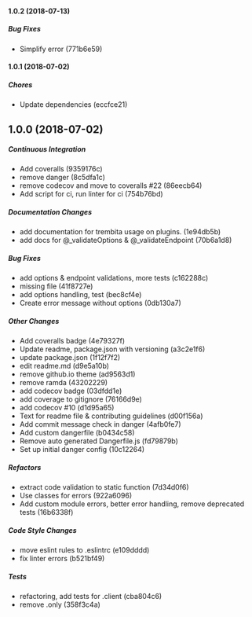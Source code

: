 #### 1.0.2 (2018-07-13)

##### Bug Fixes

*  Simplify error (771b6e59)

#### 1.0.1 (2018-07-02)

##### Chores

*  Update dependencies (eccfce21)

## 1.0.0 (2018-07-02)

##### Continuous Integration

*  Add coveralls (9359176c)
*  remove danger (8c5dfa1c)
*  remove codecov and move to coveralls #22 (86eecb64)
*  Add script for ci, run linter for ci (754b76bd)

##### Documentation Changes

*  add documentation for trembita usage on plugins. (1e94db5b)
*  add docs for @_validateOptions & @_validateEndpoint (70b6a1d8)

##### Bug Fixes

*  add options & endpoint validations, more tests (c162288c)
*  missing file (41f8727e)
*  add options handling, test (bec8cf4e)
*  Create error message without options (0db130a7)

##### Other Changes

*  Add coveralls badge (4e79327f)
*  Update readme, package.json with versioning (a3c2e1f6)
*  update package.json (1f12f7f2)
*  edit readme.md (d9e5a10b)
*  remove github.io theme (ad9563d1)
*  remove ramda (43202229)
*  add codecov badge (03dfdd1e)
*  add coverage to gitignore (76166d9e)
*  add codecov #10 (d1d95a65)
*  Text for readme file & contributing guidelines (d00f156a)
*  Add commit message check in danger (4afb0fe7)
*  Add custom dangerfile (b0434c58)
*  Remove auto generated Dangerfile.js (fd79879b)
*  Set up initial danger config (10c12264)

##### Refactors

*  extract code validation to static function (7d34d0f6)
*  Use classes for errors (922a6096)
*  Add custom module errors, better error handling, remove deprecated tests (16b6338f)

##### Code Style Changes

*  move eslint rules to .eslintrc (e109dddd)
*  fix linter errors (b521bf49)

##### Tests

*  refactoring, add tests for .client (cba804c6)
*  remove .only (358f3c4a)

